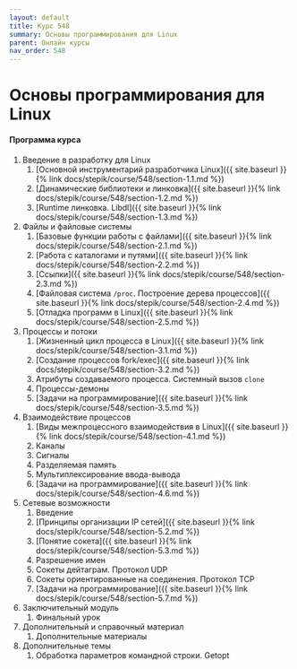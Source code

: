 ```yaml
---
layout: default
title: Курс 548
summary: Основы программирования для Linux
parent: Онлайн курсы
nav_order: 548
---
```


# Основы программирования для Linux

#### Программа курса

1. Введение в разработку для Linux
   1. [Основной инструментарий разработчика Linux]({{ site.baseurl }}{% link docs/stepik/course/548/section-1.1.md %})
   2. [Динамические библиотеки и линковка]({{ site.baseurl }}{% link docs/stepik/course/548/section-1.2.md %})
   2. [Runtime линковка. Libdl]({{ site.baseurl }}{% link docs/stepik/course/548/section-1.3.md %})
2. Файлы и файловые системы
   1. [Базовые функции работы с файлами]({{ site.baseurl }}{% link docs/stepik/course/548/section-2.1.md %})
   2. [Работа с каталогами и путями]({{ site.baseurl }}{% link docs/stepik/course/548/section-2.2.md %})
   3. [Ссылки]({{ site.baseurl }}{% link docs/stepik/course/548/section-2.3.md %})
   4. [Файловая система `/proc`. Построение дерева процессов]({{ site.baseurl }}{% link docs/stepik/course/548/section-2.4.md %})
   5. [Отладка программ в Linux]({{ site.baseurl }}{% link docs/stepik/course/548/section-2.5.md %})
3. Процессы и потоки
   1. [Жизненный цикл процесса в Linux]({{ site.baseurl }}{% link docs/stepik/course/548/section-3.1.md %})
   2. [Создание процессов fork/exec]({{ site.baseurl }}{% link docs/stepik/course/548/section-3.2.md %})
   3. Атрибуты создаваемого процесса. Системный вызов `clone`
   4. Процессы-демоны
   5. [Задачи на программирование]({{ site.baseurl }}{% link docs/stepik/course/548/section-3.5.md %})
4. Взаимодействие процессов
   1. [Виды межпроцессного взаимодействия в Linux]({{ site.baseurl }}{% link docs/stepik/course/548/section-4.1.md %}) 
   2. Каналы
   3. Сигналы
   4. Разделяемая память
   5. Мультиплексирование ввода-вывода
   6. [Задачи на программирование]({{ site.baseurl }}{% link docs/stepik/course/548/section-4.6.md %})
5. Сетевые возможности
   1. Введение
   2. [Принципы организации IP сетей]({{ site.baseurl }}{% link docs/stepik/course/548/section-5.2.md %})
   3. [Понятие сокета]({{ site.baseurl }}{% link docs/stepik/course/548/section-5.3.md %})
   4. Разрешение имен
   5. Сокеты дейтаграм. Протокол UDP
   6. Сокеты ориентированные на соединения. Протокол TCP
   7. [Задачи на программирование]({{ site.baseurl }}{% link docs/stepik/course/548/section-5.7.md %})
6. Заключительный модуль
   1. Финальный урок
7. Дополнительный и справочный материал
   1. Дополнительные материалы
8. Дополнительные темы
   1. Обработка параметров командной строки. Getopt
